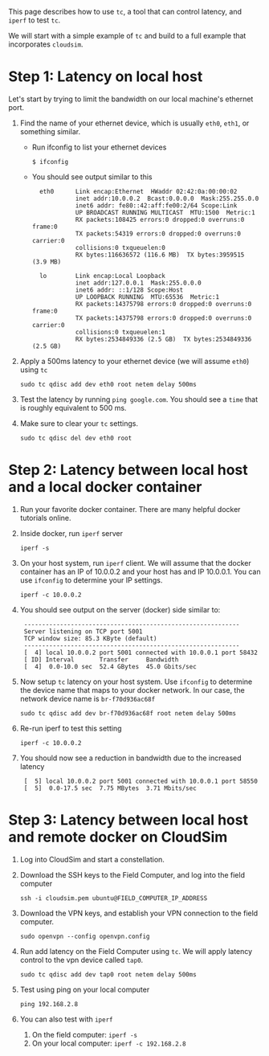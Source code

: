 This page describes how to use `tc`, a tool that can control latency, and `iperf` to test `tc`.

We will start with a simple example of `tc` and build to a full example that incorporates `cloudsim`.

# Step 1: Latency on local host

Let's start by trying to limit the bandwidth on our local machine's ethernet port. 

1. Find the name of your ethernet device, which is usually `eth0`, `eth1`, or something similar.

    * Run ifconfig to list your ethernet devices

        ```$ ifconfig```

    * You should see output similar to this


            eth0      Link encap:Ethernet  HWaddr 02:42:0a:00:00:02  
                      inet addr:10.0.0.2  Bcast:0.0.0.0  Mask:255.255.0.0
                      inet6 addr: fe80::42:aff:fe00:2/64 Scope:Link
                      UP BROADCAST RUNNING MULTICAST  MTU:1500  Metric:1
                      RX packets:108425 errors:0 dropped:0 overruns:0 frame:0
                      TX packets:54319 errors:0 dropped:0 overruns:0 carrier:0
                      collisions:0 txqueuelen:0 
                      RX bytes:116636572 (116.6 MB)  TX bytes:3959515 (3.9 MB)

            lo        Link encap:Local Loopback  
                      inet addr:127.0.0.1  Mask:255.0.0.0
                      inet6 addr: ::1/128 Scope:Host
                      UP LOOPBACK RUNNING  MTU:65536  Metric:1
                      RX packets:14375798 errors:0 dropped:0 overruns:0 frame:0
                      TX packets:14375798 errors:0 dropped:0 overruns:0 carrier:0
                      collisions:0 txqueuelen:1 
                      RX bytes:2534849336 (2.5 GB)  TX bytes:2534849336 (2.5 GB)

1. Apply a 500ms latency to your ethernet device (we will assume `eth0`) using `tc`

    ```
    sudo tc qdisc add dev eth0 root netem delay 500ms
    ```

1. Test the latency by running `ping google.com`. You should see a `time` that is roughly equivalent to 500 ms.

1. Make sure to clear your `tc` settings.

    ```
    sudo tc qdisc del dev eth0 root
    ```

# Step 2: Latency between local host and a local docker container

1. Run your favorite docker container. There are many helpful docker tutorials online.

1. Inside docker, run `iperf` server

    ```
    iperf -s
    ```

1. On your host system, run `iperf` client. We will assume that the docker container has an IP of 10.0.0.2 and your host has and IP 10.0.0.1. You can use `ifconfig` to determine your IP settings.

    ```
    iperf -c 10.0.0.2
    ```

1. You should see output on the server (docker) side similar to:


        ------------------------------------------------------------
        Server listening on TCP port 5001
        TCP window size: 85.3 KByte (default)
        ------------------------------------------------------------
        [  4] local 10.0.0.2 port 5001 connected with 10.0.0.1 port 58432
        [ ID] Interval       Transfer     Bandwidth
        [  4]  0.0-10.0 sec  52.4 GBytes  45.0 Gbits/sec

1. Now setup `tc` latency on your host system. Use `ifconfig` to determine the device name that maps to your docker network. In our case, the network device name is `br-f70d936ac68f`

    ```
    sudo tc qdisc add dev br-f70d936ac68f root netem delay 500ms
    ```

1. Re-run iperf to test this setting

    ```
    iperf -c 10.0.0.2
    ```

1. You should now see a reduction in bandwidth due to the increased latency

        [  5] local 10.0.0.2 port 5001 connected with 10.0.0.1 port 58550
        [  5]  0.0-17.5 sec  7.75 MBytes  3.71 Mbits/sec

# Step 3: Latency between local host and remote docker on CloudSim

1. Log into CloudSim and start a constellation.

1. Download the SSH keys to the Field Computer, and log into the field computer

    ```
    ssh -i cloudsim.pem ubuntu@FIELD_COMPUTER_IP_ADDRESS
    ```

1. Download the VPN keys, and establish your VPN connection to the field computer.

    ```
    sudo openvpn --config openvpn.config
    ````

1. Run add latency on the Field Computer using `tc`. We will apply latency control to the vpn device called `tap0`.

    ```
    sudo tc qdisc add dev tap0 root netem delay 500ms
    ```

1. Test using ping on your local computer

    ```
    ping 192.168.2.8
    ```

1. You can also test with `iperf`

    1. On the field computer: ```iperf -s```
    1. On your local computer: ```iperf -c 192.168.2.8```